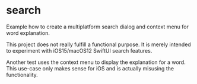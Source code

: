 # search
Example how to create a multiplatform search dialog and context menu for word explanation.

This project does not really fulfill a functional purpose. It is merely intended to experiment with iOS15/macOS12 SwiftUI search features.

Another test uses the context menu to display the explanation for a word. This use-case only makes sense for iOS and is actually misusing the functionality.
